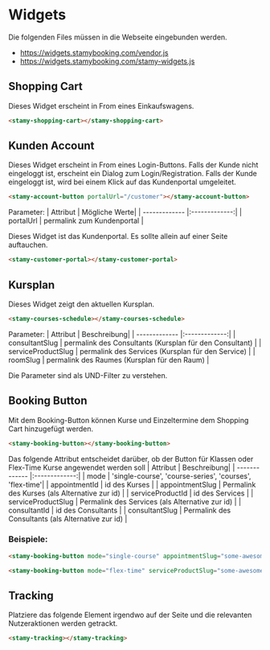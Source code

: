# Widgets

Die folgenden Files müssen in die Webseite eingebunden werden.

 - https://widgets.stamybooking.com/vendor.js
 - https://widgets.stamybooking.com/stamy-widgets.js

## Shopping Cart

Dieses Widget erscheint in From eines Einkaufswagens.

``` html
<stamy-shopping-cart></stamy-shopping-cart>
```

## Kunden Account

Dieses Widget erscheint in From eines Login-Buttons.
Falls der Kunde nicht eingeloggt ist, erscheint ein Dialog zum Login/Registration.
Falls der Kunde eingeloggt ist, wird bei einem Klick auf das Kundenportal umgeleitet.

``` html
<stamy-account-button portalUrl="/customer"></stamy-account-button>
```

Parameter:
| Attribut     | Mögliche Werte| 
| ------------- |:-------------:|
| portalUrl     | permalink zum Kundenportal |

Dieses Widget ist das Kundenportal.
Es sollte allein auf einer Seite auftauchen.

``` html
<stamy-customer-portal></stamy-customer-portal>
```

## Kursplan

Dieses Widget zeigt den aktuellen Kursplan.

``` html
<stamy-courses-schedule></stamy-courses-schedule>
```

Parameter:
| Attribut     | Beschreibung| 
| ------------- |:-------------:|
| consultantSlug   | permalink des Consultants (Kursplan für den Consultant) |
| serviceProductSlug   | permalink des Services (Kursplan für den Service) |
| roomSlug   | permalink des Raumes (Kursplan für den Raum) |

Die Parameter sind als UND-Filter zu verstehen.

## Booking Button

Mit dem Booking-Button können Kurse und Einzeltermine dem Shopping Cart hinzugefügt werden.

``` html
<stamy-booking-button></stamy-booking-button>
```

Das folgende Attribut entscheidet darüber, ob der Button für Klassen oder Flex-Time Kurse angewendet werden soll
| Attribut    | Beschreibung| 
| ------------- |:-------------:|
| mode      | 'single-course', 'course-series', 'courses', 'flex-time'|
| appointmentId    | id des Kurses |
| appointmentSlug    | Permalink des Kurses (als Alternative zur id) |
| serviceProductId    | id des Services |
| serviceProductSlug    | Permalink des Services (als Alternative zur id) |
| consultantId    | id des Consultants |
| consultantSlug    | Permalink des Consultants (als Alternative zur id) |

### Beispiele:

``` html
<stamy-booking-button mode="single-course" appointmentSlug="some-awesome-course"></stamy-booking-button>
```

``` html
<stamy-booking-button mode="flex-time" serviceProductSlug="some-awesome-service" consultantSlug="some-awesome-teacher"></stamy-booking-button>
```

## Tracking

Platziere das folgende Element irgendwo auf der Seite und 
die relevanten Nutzeraktionen werden getrackt.

``` html
<stamy-tracking></stamy-tracking>
```
